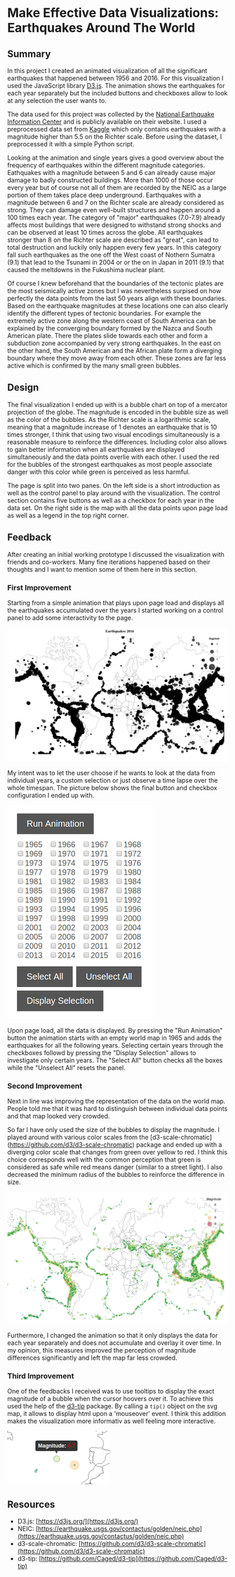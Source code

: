 # Make Effective Data Visualizations: Earthquakes Around The World

## Summary

In this project I created an animated visualization of all the significant 
earthquakes that happened between 1956 and 2016. For this visualization I used 
the JavaScript library [D3.js](https://d3js.org/). The animation shows the 
earthquakes for each year separately but the included buttons and checkboxes
allow to look at any selection the user wants to.

The data used for this project was collected by the [National Earthquake 
Information Center](https://earthquake.usgs.gov/contactus/golden/neic.php) and 
is publicly available on their website. I used a preprocessed data set from 
[Kaggle](https://www.kaggle.com/usgs/earthquake-database) which only contains 
earthquakes with a magnitude higher than 5.5 on the Richter scale. Before using 
the dataset, I preprocessed it with a simple Python script.

Looking at the animation and single years gives a good overview about the
frequency of earthquakes within the different magnitude categories. Eathquakes
with a magnitude between 5 and 6 can already cause major damage to badly 
constructed buildings. More than 1000 of those occur every year but of course
not all of them are recorded by the NEIC as a large portion of them takes place
deep underground. Earthquakes with a magnitude between 6 and 7 on the Richter 
scale are already considered as strong. They can damage even well-built 
structures and happen around a 100 times each year. The category of "major"
earthquakes (7.0-7.9) already affects most buildings that were designed to
withstand strong shocks and can be observed at least 10 times across the globe.
All earthquakes stronger than 8 on the Richter scale are described as "great",
can lead to total destruction and luckily only happen every few years. In this
category fall such earthquakes as the one off the West coast of Nothern Sumatra
(9.1) that lead to the Tsunami in 2004 or or the on in Japan in 2011 (9.1) that
caused the meltdowns in the Fukushima nuclear plant.

Of course I knew beforehand that the boundaries of the tectonic plates are
the most seismically active zones but I was nevertheless surpised on how 
perfectly the data points from the last 50 years align with these boundaries. 
Based on the earthquake magnitudes at these locations one can also clearly
identify the different types of tectonic boundaries. For example the extremely
active zone along the western coast of South America can be explained by the 
converging boundary formed by the Nazca and South American plate. There the 
plates slide towards each other and form a subduction zone accompanied by
very strong earthquakes. In the east on the other hand, the South American and 
the African plate form a diverging boundary where they move away from each 
other. These zones are far less active which is confirmed by the many small 
green bubbles.

## Design

The final visualization I ended up with is a bubble chart on top of a mercator
projection of the globe. The magnitude is encoded in the bubble size as well as
the color of the bubbles. As the Richter scale is a logarithmic scale, meaning
that a magnitude increase of 1 denotes an earthquake that is 10 times stronger, 
I think that using two visual encodings simultaneously is a reasonable measure
to reinforce the differences. Including color also allows to gain better
information when all earthquakes are displayed simultaneously and the data points
overlie with each other. I used the red for the bubbles of the strongest 
earthquakes as most people associate danger with this color while green is 
perceived as less harmful.

The page is split into two panes. On the left side is a short introduction
as well as the control panel to play around with the visualization. The control
section contains five buttons as well as a checkbox for each year in the data 
set. On the right side is the map with all the data points upon page load as 
well as a legend in the top right corner.

## Feedback

After creating an initial working prototype I discussed the 
visualization with friends and co-workers. Many fine iterations happened based 
on their thoughts and I want to mention some of them here in this section.

### First Improvement

Starting from a simple animation that plays upon page load and displays all the 
earthquakes accumulated over the years I started working on a control panel to 
add some interactivity to the page. 

![Prototype](image1.png)

My intent was to let the user choose if he wants to look at the data from 
individual years, a custom selection or just observe a time lapse over the whole
timespan. The picture below shows the final button and checkbox configuration I
ended up with.

![Control Panel](image2.png)

Upon page load, all the data is displayed. By pressing the "Run Animation" button
the animation starts with an empty world map in 1965 and adds the earthquakes 
for all the following years. Selecting certain years through the checkboxes 
followd by pressing the "Display Selection" allows to investigate only certain
years. The "Select All" button checks all the boxes while the "Unselect All"
resets the panel.

### Second Improvement

Next in line was improving the representation of the data on the world map. 
People told me that it was hard to distinguish between individual data points
and that map looked very crowded. 

So far I have only used the size of the bubbles to display the magnitude. I 
played around with various color scales from the [d3-scale-chromatic]
(https://github.com/d3/d3-scale-chromatic) package and ended up with a 
diverging color scale that changes from green over yellow to red. I think this
choice corresponds well with the common perception that green is considered as
safe while red means danger (similar to a street light). I also decreased the
minimum radius of the bubbles to reinforce the difference in size.

![Bubble Size and Color](image3.png)

Furthermore, I changed the animation so that it only displays the data for each
year separately and does not accumulate and overlay it over time. In my opinion, 
this measures improved the perception of magnitude differences significantly and 
left the map far less crowded.

### Third Improvement

One of the feedbacks I received was to use tooltips to display the exact 
magnitude of a bubble when the cursor hoovers over it. To achieve this used the
help of the [d3-tip]() package. By calling a `tip()` object on the svg map, it
allows to display html upon a 'mouseover' event. I think this addition makes
the visualization more informativ as well feeling more interactive.

![Tooltip](image4.png)

## Resources

* D3.js: [https://d3js.org/](https://d3js.org/)
* NEIC: [https://earthquake.usgs.gov/contactus/golden/neic.php](https://earthquake.usgs.gov/contactus/golden/neic.php)
* d3-scale-chromatic: [https://github.com/d3/d3-scale-chromatic](https://github.com/d3/d3-scale-chromatic)
* d3-tip: [https://github.com/Caged/d3-tip](https://github.com/Caged/d3-tip)
